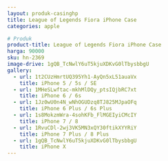 ```yaml
---
layout: produk-casinghp
title: League of Legends Fiora iPhone Case
categories: apple

# Produk
product-title: League of Legends Fiora iPhone Case
harga: 90000
sku: hn-2369
image-drive: 1gQB_TcNwlY6uT5kjuXDKvG0lTbysbbgU
gallery:
  - url: 1t2CUzHmrtUQ395Yh1-AyQn5xL51auaVx
    title: iPhone 5 / 5s / SE
  - url: 1MHeSLwftac-mkhMlDQy_ptsIQjbRC7xt
    title: iPhone 6 / 6s
  - url: 1Jz0wU0n4N_wNhOGUDzq8TJ825MJpaOFq
    title: iPhone 6 Plus / 6s Plus
  - url: 1s8MokzmWra-4sohKFb_FlMGEIyiCMcIY
    title: iPhone 7 / 8
  - url: 1RvuCDl-2wj3VK5MN3xQY30ftikXYYRiY
    title: iPhone 7 Plus / 8 Plus
  - url: 1gQB_TcNwlY6uT5kjuXDKvG0lTbysbbgU
    title: iPhone X
---
```

